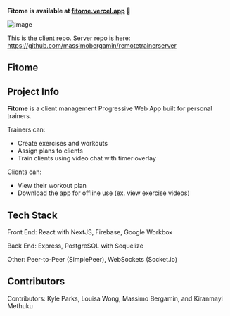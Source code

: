 **Fitome is available at [fitome.vercel.app](https://fitome.vercel.app) 💪**

![image](https://user-images.githubusercontent.com/74379281/125373176-7b86b980-e339-11eb-92eb-8dbf40dcb650.png)

This is the client repo. Server repo is here: https://github.com/massimobergamin/remotetrainerserver

## Fitome

## Project Info

**Fitome** is a client management Progressive Web App built for personal trainers.

Trainers can: 
  * Create exercises and workouts
  * Assign plans to clients
  * Train clients using video chat with timer overlay
 
Clients can:
  * View their workout plan
  * Download the app for offline use (ex. view exercise videos)

## Tech Stack

Front End: React with NextJS, Firebase, Google Workbox

Back End: Express, PostgreSQL with Sequelize

Other: Peer-to-Peer (SimplePeer),  WebSockets (Socket.io)

## Contributors

Contributors: Kyle Parks, Louisa Wong, Massimo Bergamin, and Kiranmayi Methuku
